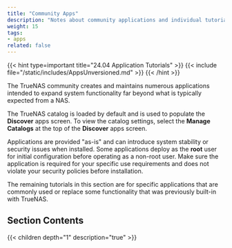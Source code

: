 ```yaml
---
title: "Community Apps"
description: "Notes about community applications and individual tutorials for applications."
weight: 15
tags:
- apps
related: false
---
```



{{< hint type=important title="24.04 Application Tutorials" >}}
{{< include file="/static/includes/AppsUnversioned.md" >}}
{{< /hint >}}

The TrueNAS community creates and maintains numerous applications intended to expand system functionality far beyond what is typically expected from a NAS.

The TrueNAS catalog is loaded by default and is used to populate the **Discover** apps screen.
To view the catalog settings, select the **Manage Catalogs** at the top of the **Discover** apps screen.

Applications are provided "as-is" and can introduce system stability or security issues when installed.
Some applications deploy as the **root** user for initial configuration before operating as a non-root user.
Make sure the application is required for your specific use requirements and does not violate your security policies before installation.

The remaining tutorials in this section are for specific applications that are commonly used or replace some functionality that was previously built-in with TrueNAS.

## Section Contents

{{< children depth="1" description="true" >}}
